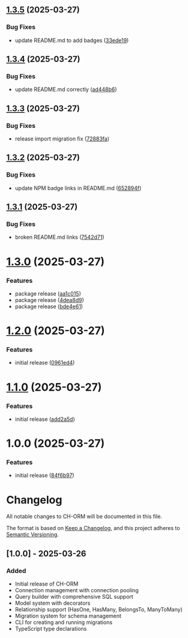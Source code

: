 ## [1.3.5](https://github.com/iarayan/ch-orm/compare/v1.3.4...v1.3.5) (2025-03-27)


### Bug Fixes

* update README.md to add badges ([33ede19](https://github.com/iarayan/ch-orm/commit/33ede19cc2c6caa5ad75d40561d3f3a7dec4352e))

## [1.3.4](https://github.com/iarayan/ch-orm/compare/v1.3.3...v1.3.4) (2025-03-27)


### Bug Fixes

* update README.md correctly ([ad448b6](https://github.com/iarayan/ch-orm/commit/ad448b679b33a0b6fa6698bac99dfa0c9edb6daf))

## [1.3.3](https://github.com/iarayan/ch-orm/compare/v1.3.2...v1.3.3) (2025-03-27)


### Bug Fixes

* release import migration fix ([72883fa](https://github.com/iarayan/ch-orm/commit/72883fa34fda51e1b4b56599c22d6d0139646ba2))

## [1.3.2](https://github.com/iarayan/ch-orm/compare/v1.3.1...v1.3.2) (2025-03-27)


### Bug Fixes

* update NPM badge links in README.md ([652894f](https://github.com/iarayan/ch-orm/commit/652894f4d4e0c5b5d2e60cef53dd1b1966272a68))

## [1.3.1](https://github.com/iarayan/ch-orm/compare/v1.3.0...v1.3.1) (2025-03-27)


### Bug Fixes

* broken README.md links ([7542d71](https://github.com/iarayan/ch-orm/commit/7542d7120437df6689059ebc122e55c6a482f6a0))

# [1.3.0](https://github.com/iarayan/ch-orm/compare/v1.2.0...v1.3.0) (2025-03-27)


### Features

* package release ([aa1c015](https://github.com/iarayan/ch-orm/commit/aa1c015b6b368f551f96a780c45fc86d52dbc44d))
* package release ([4dea8d9](https://github.com/iarayan/ch-orm/commit/4dea8d9d0a89449a78cb9c10d49d5df8f8a21309))
* package release ([bde4e61](https://github.com/iarayan/ch-orm/commit/bde4e61aeeca819b340f1ff8b83fa78eb5012047))

# [1.2.0](https://github.com/iarayan/ch-orm/compare/v1.1.0...v1.2.0) (2025-03-27)


### Features

* initial release ([0961ed4](https://github.com/iarayan/ch-orm/commit/0961ed4c887fa1bfc2f5c5d829978670ba817f79))

# [1.1.0](https://github.com/iarayan/ch-orm/compare/v1.0.0...v1.1.0) (2025-03-27)


### Features

* initial release ([add2a5d](https://github.com/iarayan/ch-orm/commit/add2a5d7f3836f8f6e1efeeed27a988edf3c3b58))

# 1.0.0 (2025-03-27)


### Features

* initial release ([84f6b97](https://github.com/iarayan/ch-orm/commit/84f6b9768be61951d6d20ad0d1bf30632a5433cf))

# Changelog

All notable changes to CH-ORM will be documented in this file.

The format is based on [Keep a Changelog](https://keepachangelog.com/en/1.0.0/),
and this project adheres to [Semantic Versioning](https://semver.org/spec/v2.0.0.html).

## [1.0.0] - 2025-03-26

### Added
- Initial release of CH-ORM
- Connection management with connection pooling
- Query builder with comprehensive SQL support
- Model system with decorators
- Relationship support (HasOne, HasMany, BelongsTo, ManyToMany)
- Migration system for schema management
- CLI for creating and running migrations
- TypeScript type declarations
